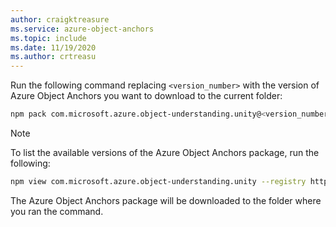 ```yaml
---
author: craigktreasure
ms.service: azure-object-anchors
ms.topic: include
ms.date: 11/19/2020
ms.author: crtreasu
---
```

Run the following command replacing `<version_number>` with the version of Azure Object Anchors you want to download
to the current folder:

```bash
npm pack com.microsoft.azure.object-understanding.unity@<version_number> --registry https://api.bintray.com/npm/microsoft/AzureMixedReality-NPM
```

> [!NOTE]
> To list the available versions of the Azure Object Anchors package, run the following:
>
> ```bash
> npm view com.microsoft.azure.object-understanding.unity --registry https://api.bintray.com/npm/microsoft/AzureMixedReality-NPM versions
> ```

The Azure Object Anchors package will be downloaded to the folder where you ran the command.
